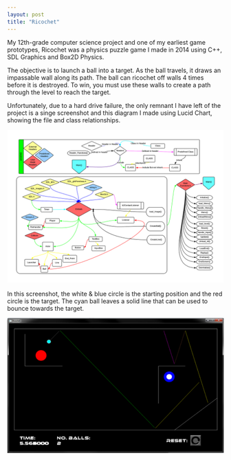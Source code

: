 ```yaml
---
layout: post
title: "Ricochet"
---
```


My 12th-grade computer science project and one of my earliest game prototypes, Ricochet was a physics puzzle game I made in 2014 using C++, SDL Graphics and Box2D Physics.

The objective is to launch a ball into a target. As the ball travels, it draws an impassable wall along its path. The ball can ricochet off walls 4 times before it is destroyed. To win, you must use these walls to create a path through the level to reach the target.

Unfortunately, due to a hard drive failure, the only remnant I have left of the project is a singe screenshot and this diagram I made using Lucid Chart, showing the file and class relationships.

![Relation Diagram](/assets/media/rico_diagram.png)

In this screenshot, the white & blue circle is the starting position and the red circle is the target. The cyan ball leaves a solid line that can be used to bounce towards the target.

![Relation Diagram](/assets/media/rico_ss.jpg)
